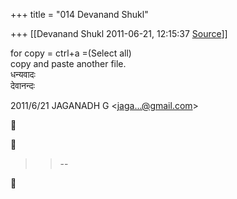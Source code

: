 +++
title = "014 Devanand Shukl"

+++
[[Devanand Shukl	2011-06-21, 12:15:37 [Source](https://groups.google.com/g/bvparishat/c/8P3Na-bYZ1c)]]



for copy = ctrl+a =(Select all)  
copy and paste another file.  
धन्यवादः  
देवानन्दः  
  
  

2011/6/21 JAGANADH G \<[jaga...@gmail.com]()\>  





> 
> > --  
> > 



